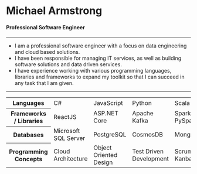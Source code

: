 # Michael Armstrong

#### Professional Software Engineer

---

- I am a professional software engineer with a focus on data engineering and cloud based solutions.
- I have been responsible for managing IT services, as well as building software solutions and data driven services.
- I have experience working with various programming languages, libraries and frameworks to expand my toolkit so that I can succeed in any task that I am given.

---

<table>
    <tr>
        <th>Languages</th>
        <td>C#</td>
        <td>JavaScript</td>
        <td>Python</td>
        <td>Scala</td>
    </tr>
    <tr>
        <th>Frameworks / Libraries</th>
        <td>ReactJS</td>
        <td>ASP.NET Core</td>
        <td>Apache Kafka</td>
        <td>Spark / PySpark</td>
    </tr>
    <tr>
        <th>Databases</th>
        <td>Microsoft SQL Server</td>
        <td>PostgreSQL</td>
        <td>CosmosDB</td>
        <td>MongoDB</td>
    </tr>
    <tr>
        <th>Programming Concepts</th>
        <td>Cloud Architecture</td>
        <td>Object Oriented Design</td>
        <td>Test Driven Development</td>
        <td>Scrum / Kanban</td>
    </tr>
</table>
